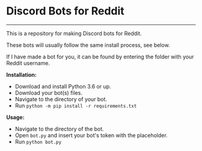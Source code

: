 # Discord Bots for Reddit
---

This is a repository for making Discord bots for Reddit.

These bots will usually follow the same install process, see below.

If I have made a bot for you, it can be found by entering the folder with your Reddit username.

**Installation:**
- Download and install Python 3.6 or up.
- Download your bot(s) files.
- Navigate to the directory of your bot.
- Run `python -m pip install -r requirements.txt`

**Usage:**
- Navigate to the directory of the bot.
- Open `bot.py` and insert your bot's token with the placeholder.
- Run `python bot.py`
